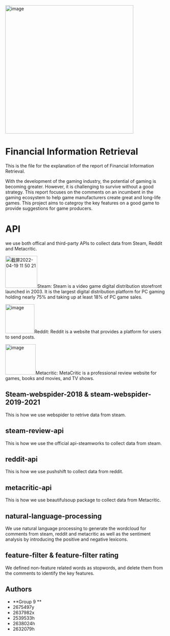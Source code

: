 <img width="401" alt="image" src="https://user-images.githubusercontent.com/101479845/163987059-903b3592-46dd-4217-b138-7c3a2c5ce966.png">  

# Financial Information Retrieval
This is the file for the explanation of the report of Financial Information Retrieval. 

With the development of the gaming industry, the potential of gaming is becoming greater. However, it is challenging to survive without a good strategy. This report focuses on the comments on an incumbent in the gaming ecosystem to help game manufacturers create great and long-life games. This project aims to categroy the key features on a good game to provide suggestions for game producers.

# API

we use both offical and third-party APIs to collect data from Steam, Reddit and Metacritic.

<img width="100" alt="截屏2022-04-19 11 50 21" src="https://user-images.githubusercontent.com/101479845/163988140-f6d1f721-eb99-4f2b-96c0-a294b900e91f.png">Steam: Steam is a video game digital distribution storefront launched in 2003. It is the largest digital distribution platform for PC gaming holding nearly 75% and taking up at least 18% of PC game sales.

<img width="91" alt="image" src="https://user-images.githubusercontent.com/101479845/163988647-e92ff8a7-aae3-423a-847b-dbce2e731e5e.png">Reddit: Reddit is a website that provides a platform for users to send posts. 

<img width="95" alt="image" src="https://user-images.githubusercontent.com/101479845/163988991-aa897059-d083-4667-a687-547bfddd1c36.png">Metacritic: MetaCritic is a professional review website for games, books and movies, and TV shows. 

## Steam-webspider-2018 & steam-webspider-2019-2021

This is how we use webspider to retrive data from steam.

## steam-review-api

This is how we use the official api-steamworks to collect data from steam.

## reddit-api

This is how we use pushshift to collect data from reddit.

## metacritic-api

This is how we use beautifulsoup package to collect data from Metacritic.

## natural-language-processing

We use natural language processing to generate the wordcloud for comments from steam, reddit and metacritic as well as the sentiment analysis by introducing the positive and negative lexicons.

## feature-filter & feature-filter rating

We defined non-feature related words as stopwords, and delete them from the comments to identify the key features.

## Authors

* **Group 9 ** 
* 2675497y
* 2637982x
* 2539533h
* 2638024h
* 2632079h
